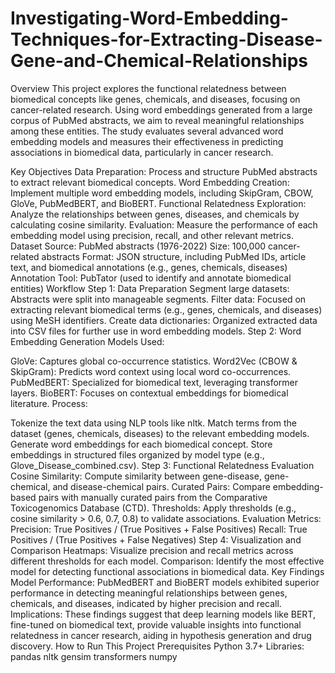 # Investigating-Word-Embedding-Techniques-for-Extracting-Disease-Gene-and-Chemical-Relationships
Overview
This project explores the functional relatedness between biomedical concepts like genes, chemicals, and diseases, focusing on cancer-related research. Using word embeddings generated from a large corpus of PubMed abstracts, we aim to reveal meaningful relationships among these entities. The study evaluates several advanced word embedding models and measures their effectiveness in predicting associations in biomedical data, particularly in cancer research.

Key Objectives
Data Preparation: Process and structure PubMed abstracts to extract relevant biomedical concepts.
Word Embedding Creation: Implement multiple word embedding models, including SkipGram, CBOW, GloVe, PubMedBERT, and BioBERT.
Functional Relatedness Exploration: Analyze the relationships between genes, diseases, and chemicals by calculating cosine similarity.
Evaluation: Measure the performance of each embedding model using precision, recall, and other relevant metrics.
Dataset
Source: PubMed abstracts (1976-2022)
Size: 100,000 cancer-related abstracts
Format: JSON structure, including PubMed IDs, article text, and biomedical annotations (e.g., genes, chemicals, diseases)
Annotation Tool: PubTator (used to identify and annotate biomedical entities)
Workflow
Step 1: Data Preparation
Segment large datasets: Abstracts were split into manageable segments.
Filter data: Focused on extracting relevant biomedical terms (e.g., genes, chemicals, and diseases) using MeSH identifiers.
Create data dictionaries: Organized extracted data into CSV files for further use in word embedding models.
Step 2: Word Embedding Generation
Models Used:

GloVe: Captures global co-occurrence statistics.
Word2Vec (CBOW & SkipGram): Predicts word context using local word co-occurrences.
PubMedBERT: Specialized for biomedical text, leveraging transformer layers.
BioBERT: Focuses on contextual embeddings for biomedical literature.
Process:

Tokenize the text data using NLP tools like nltk.
Match terms from the dataset (genes, chemicals, diseases) to the relevant embedding models.
Generate word embeddings for each biomedical concept.
Store embeddings in structured files organized by model type (e.g., Glove_Disease_combined.csv).
Step 3: Functional Relatedness Evaluation
Cosine Similarity: Compute similarity between gene-disease, gene-chemical, and disease-chemical pairs.
Curated Pairs: Compare embedding-based pairs with manually curated pairs from the Comparative Toxicogenomics Database (CTD).
Thresholds: Apply thresholds (e.g., cosine similarity > 0.6, 0.7, 0.8) to validate associations.
Evaluation Metrics:
Precision: True Positives / (True Positives + False Positives)
Recall: True Positives / (True Positives + False Negatives)
Step 4: Visualization and Comparison
Heatmaps: Visualize precision and recall metrics across different thresholds for each model.
Comparison: Identify the most effective model for detecting functional associations in biomedical data.
Key Findings
Model Performance: PubMedBERT and BioBERT models exhibited superior performance in detecting meaningful relationships between genes, chemicals, and diseases, indicated by higher precision and recall.
Implications: These findings suggest that deep learning models like BERT, fine-tuned on biomedical text, provide valuable insights into functional relatedness in cancer research, aiding in hypothesis generation and drug discovery.
How to Run This Project
Prerequisites
Python 3.7+
Libraries:
pandas
nltk
gensim
transformers
numpy
